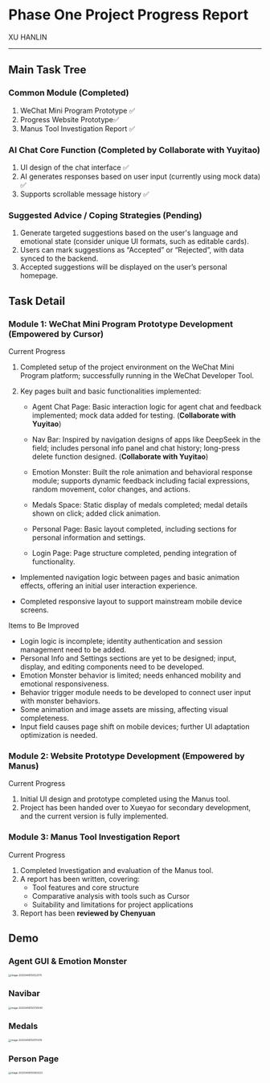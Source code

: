 # Phase One Project Progress Report

XU HANLIN

---

## Main Task Tree

### Common Module (Completed)

1. WeChat Mini Program Prototype ✅  
2. Progress Website Prototype✅  
3. Manus Tool Investigation Report ✅

### AI Chat Core Function (Completed by **Collaborate with Yuyitao**)

1. UI design of the chat interface ✅  
2. AI generates responses based on user input (currently using mock data) ✅  
3. Supports scrollable message history ✅  

### Suggested Advice / Coping Strategies (Pending)

1. Generate targeted suggestions based on the user's language and emotional state (consider unique UI formats, such as editable cards).  
2. Users can mark suggestions as “Accepted” or “Rejected”, with data synced to the backend.  
3. Accepted suggestions will be displayed on the user’s personal homepage.

## Task Detail

### **Module 1: WeChat Mini Program Prototype Development (Empowered by Cursor)**

Current Progress

1. Completed setup of the project environment on the WeChat Mini Program platform; successfully running in the WeChat Developer Tool.

2. Key pages built and basic functionalities implemented:

   - Agent Chat Page: Basic interaction logic for agent chat and feedback implemented; mock data added for testing. (**Collaborate with Yuyitao**)

   - Nav Bar: Inspired by navigation designs of apps like DeepSeek in the field; includes personal info panel and chat history; long-press delete function designed. (**Collaborate with Yuyitao**)

   - Emotion Monster: Built the role animation and behavioral response module; supports dynamic feedback including facial expressions, random movement, color changes, and actions.

   - Medals Space: Static display of medals completed; medal details shown on click; added click animation.

   - Personal Page: Basic layout completed, including sections for personal information and settings.

   - Login Page: Page structure completed, pending integration of functionality.

- Implemented navigation logic between pages and basic animation effects, offering an initial user interaction experience.

- Completed responsive layout to support mainstream mobile device screens.

Items to Be Improved

- Login logic is incomplete; identity authentication and session management need to be added.
- Personal Info and Settings sections are yet to be designed; input, display, and editing components need to be developed.
- Emotion Monster behavior is limited; needs enhanced mobility and emotional responsiveness.
- Behavior trigger module needs to be developed to connect user input with monster behaviors.
- Some animation and image assets are missing, affecting visual completeness.
- Input field causes page shift on mobile devices; further UI adaptation optimization is needed.

### **Module 2: Website Prototype Development (Empowered by Manus)**

Current Progress

1. Initial UI design and prototype completed using the Manus tool.  
2. Project has been handed over to Xueyao for secondary development, and the current version is fully implemented.

### **Module 3: Manus Tool Investigation Report**

Current Progress

1. Completed Investigation and evaluation of the Manus tool.  
2. A  report has been written, covering:
   - Tool features and core structure  
   - Comparative analysis with tools such as Cursor  
   - Suitability and limitations for project applications
3. Report has been **reviewed by Chenyuan**

## **Demo**

### Agent GUI & Emotion Monster

<img src="/Users/hallymxu/Library/Application Support/typora-user-images/image-20250406150523175.png" alt="image-20250406150523175" style="zoom: 33%;" />

### Navibar

<img src="/Users/hallymxu/Library/Application Support/typora-user-images/image-20250406150730040.png" alt="image-20250406150730040" style="zoom:33%;" />

### Medals

<img src="/Users/hallymxu/Library/Application Support/typora-user-images/image-20250406150701478.png" alt="image-20250406150701478" style="zoom: 33%;" />

### Person Page

<img src="/Users/hallymxu/Library/Application Support/typora-user-images/image-20250406150902523.png" alt="image-20250406150902523" style="zoom:33%;" />
